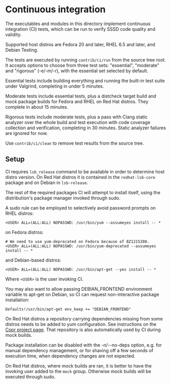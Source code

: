 Continuous integration
======================

The executables and modules in this directory implement continuous integration
(CI) tests, which can be run to verify SSSD code quality and validity.

Supported host distros are Fedora 20 and later, RHEL 6.5 and later, and Debian
Testing.

The tests are executed by running `contrib/ci/run` from the source tree root.
It accepts options to choose from three test sets: "essential", "moderate" and
"rigorous" (-e/-m/-r), with the essential set selected by default.

Essential tests include building everything and running the built-in test
suite under Valgrind, completing in under 5 minutes.

Moderate tests include essential tests, plus a distcheck target build and mock
package builds for Fedora and RHEL on Red Hat distros. They complete in about
15 minutes.

Rigorous tests include moderate tests, plus a pass with Clang static analyzer
over the whole build and test execution with code coverage collection and
verification, completing in 30 minutes. Static analyzer failures are ignored
for now.

Use `contrib/ci/clean` to remove test results from the source tree.


Setup
-----

CI requires `lsb_release` command to be available in order to determine host
distro version. On Red Hat distros it is contained in the `redhat-lsb-core`
package and on Debian in `lsb-release`.

The rest of the required packages CI will attempt to install itself, using
the distribution's package manager invoked through sudo.

A sudo rule can be employed to selectively avoid password prompts on RHEL
distros:

    <USER> ALL=(ALL:ALL) NOPASSWD: /usr/bin/yum --assumeyes install -- *

on Fedora distros:

    # We need to use yum-deprecated on Fedora because of BZ1215208.
    <USER> ALL=(ALL:ALL) NOPASSWD: /usr/bin/yum-deprecated --assumeyes install -- *

and Debian-based distros:

    <USER> ALL=(ALL:ALL) NOPASSWD: /usr/bin/apt-get --yes install -- *

Where `<USER>` is the user invoking CI.

You may also want to allow passing DEBIAN_FRONTEND environment variable to
apt-get on Debian, so CI can request non-interactive package installation:

    Defaults!/usr/bin/apt-get env_keep += "DEBIAN_FRONTEND"

On Red Hat distros a repository carrying dependencies missing from some
distros needs to be added to yum configuration. See instructions on the
[Copr project page](http://copr-fe.cloud.fedoraproject.org/coprs/lslebodn/sssd-deps/).
That repository is also automatically used by CI during mock builds.

Package installation can be disabled with the -n/--no-deps option, e.g.  for
manual dependency management, or for shaving off a few seconds of execution
time, when dependency changes are not expected.

On Red Hat distros, where mock builds are ran, it is better to have the
invoking user added to the `mock` group. Otherwise mock builds will be
executed through sudo.
